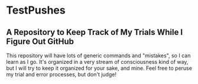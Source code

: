 # TestPushes
## A Repository to Keep Track of My Trials While I Figure Out GitHub

This repository will have lots of generic commands and "mistakes", so I can learn as I go. It's organized in a very stream of consciousness kind of way, but I will try to keep it organized for your sake, and mine. Feel free to peruse my trial and error processes, but don't judge!
